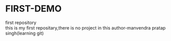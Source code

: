 # FIRST-DEMO

first repository
<br>
this is my first repositary,there is no project in this
author-manvendra pratap singh(learning  git)
